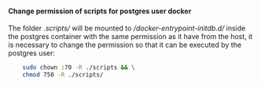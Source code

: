 #### Change permission of scripts for postgres user docker

The folder *.scripts/* will be mounted to */docker-entrypoint-initdb.d/* inside the postgres
container with the same permission as it have from the host, it is necessary to change the permission
so that it can be executed by the postgres user:

```bash
    sudo chown :70 -R ./scripts && \
    chmod 750 -R ./scripts/ 
```
   
    